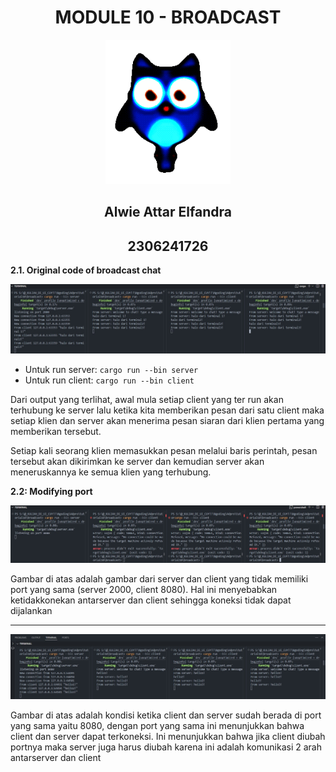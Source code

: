 <div align="center">
    <h1>MODULE 10 - BROADCAST</h1>
</div>

<div align="center">
    <img src="assets/images/burhancurse.png" alt="burhan" width="200"/>
</div>

<div align="center">
    <h2>Alwie Attar Elfandra</h2>
    <h2>2306241726</h2>
</div>

__2.1. Original code of broadcast chat__

<div align="center">
    <img src="assets/images/foto1.jpg" alt="foto"/>
</div>

- Untuk run server: `cargo run --bin server`
- Untuk run client: `cargo run --bin client`

Dari output yang terlihat, awal mula setiap client yang ter run akan terhubung ke server lalu ketika kita memberikan pesan dari satu client maka setiap klien dan server akan menerima pesan siaran dari klien pertama yang memberikan tersebut. 

Setiap kali seorang klien memasukkan pesan melalui baris perintah, pesan tersebut akan dikirimkan ke server dan kemudian server akan meneruskannya ke semua klien yang terhubung.

__2.2: Modifying port__

<div align="center">
    <img src="assets/images/foto2.jpg" alt="foto"/>
</div>

Gambar di atas adalah gambar dari server dan client yang tidak memiliki port yang sama (server 2000, client 8080). Hal ini menyebabkan ketidakkonekan antarserver dan client sehingga koneksi tidak dapat dijalankan

<hr>

<div align="center">
    <img src="assets/images/foto3.jpg" alt="foto"/>
</div>

Gambar di atas adalah kondisi ketika client dan server sudah berada di port yang sama yaitu 8080, dengan port yang sama ini menunjukkan bahwa client dan server dapat terkoneksi. Ini menunjukkan bahwa jika client diubah portnya maka server juga harus diubah karena ini adalah komunikasi 2 arah antarserver dan client